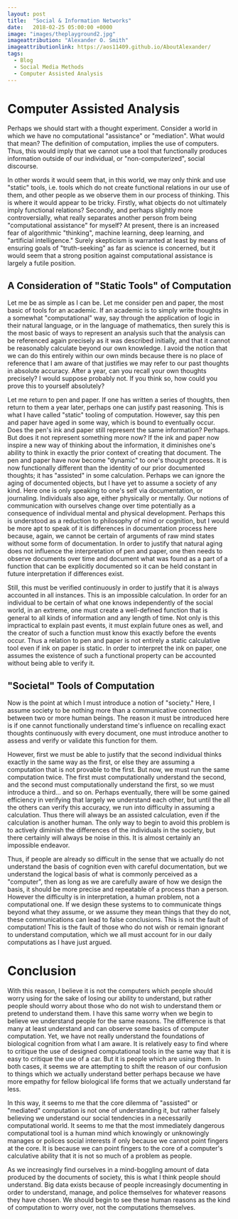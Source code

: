 ```yaml
---
layout: post
title:  "Social & Information Networks"
date:   2018-02-25 05:00:00 +0000
image: "images/theplayground2.jpg"
imageattribution: "Alexander O. Smith"
imageattributionlink: https://aos11409.github.io/AboutAlexander/
tags:
  - Blog
  - Social Media Methods
  - Computer Assisted Analysis
---
```

# Computer Assisted Analysis
Perhaps we should start with a thought experiment. Consider a world in which we have no computational "assistance" or "mediation". What would that mean? The definition of computation, implies the use of computers. Thus, this would imply that we cannot use a tool that functionally produces information outside of our individual, or "non-computerized", social discourse.

In other words it would seem that, in this world, we may only think and use "static" tools, i.e. tools which do not create functional relations in our use of them, and other people as we observe them in our process of thinking. This is where it would appear to be tricky. Firstly, what objects do not ultimately imply functional relations? Secondly, and perhaps slightly more controversially, what really separates another person from being "computational assistance" for myself? At present, there is an increased fear of algorithmic "thinking", machine learning, deep learning, and "artificial intelligence." Surely skepticism is warranted at least by means of ensuring goals of "truth-seeking" as far as science is concerned, but it would seem that a strong position against computational assistance is largely a futile position.

## A Consideration of "Static Tools" of Computation
Let me be as simple as I can be. Let me consider pen and paper, the most basic of tools for an academic. If an academic is to simply write thoughts in a somewhat "computational" way, say through the application of logic in their natural language, or in the language of mathematics, then surely this is the most basic of ways to represent an analysis such that the analysis can be referenced again precisely as it was described initially, and that it cannot be reasonably calculate beyond our own knowledge. I avoid the notion that we can do this entirely within our own minds because there is no place of reference that I am aware of that justifies we may refer to our past thoughts in absolute accuracy. After a year, can you recall your own thoughts precisely? I would suppose probably not. If you think so, how could you prove this to yourself absolutely?

Let me return to pen and paper. If one has written a series of thoughts, then return to them a year later, perhaps one can justify past reasoning. This is what I have called "static" tooling of computation. However, say this pen and paper have aged in some way, which is bound to eventually occur. Does the pen's ink and paper still represent the same information? Perhaps. But does it not represent something more now? If the ink and paper now inspire a new way of thinking about the information, it diminishes one's ability to think in exactly the prior context of creating that document. The pen and paper have now become "dynamic" to one's thought process. It is now functionally different than the identity of our prior documented thoughts; it has "assisted" in some calculation. Perhaps we can ignore the aging of documented objects, but I have yet to assume a society of any kind. Here one is only speaking to one's self via documentation, or journaling. Individuals also age, either physically or mentally. Our notions of communication with ourselves change over time potentially as a consequence of individual mental and physical development. Perhaps this is understood as a reduction to philosophy of mind or cognition, but I would be more apt to speak of it is differences in documentation process here because, again, we cannot be certain of arguments of raw mind states without some form of documentation. In order to justify that natural aging does not influence the interpretation of pen and paper, one then needs to observe documents over time and document what was found as a part of a function that can be explicitly documented so it can be held constant in future interpretation if differences exist.

Still, this must be verified continuously in order to justify that it is always accounted in all instances. This is an impossible calculation. In order for an individual to be certain of what one knows independently of the social world, in an extreme, one must create a well-defined function that is general to all kinds of information and any length of time. Not only is this impractical to explain past events, it must explain future ones as well, and the creator of such a function must know this exactly before the events occur. Thus a relation to pen and paper is not entirely a static calculative tool even if ink on paper is static. In order to interpret the ink on paper, one assumes the existence of such a functional property can be accounted without being able to verify it.

## "Societal" Tools of Computation
Now is the point at which I must introduce a notion of "society." Here, I assume society to be nothing more than a communicative connection between two or more human beings. The reason it must be introduced here is if one cannot functionally understand time's influence on recalling exact thoughts continuously with every document, one must introduce another to assess and verify or validate this function for them.

However, first we must be able to justify that the second individual thinks exactly in the same way as the first, or else they are assuming a computation that is not provable to the first. But now, we must run the same computation twice. The first must computationally understand the second, and the second must computationally understand the first, so we must introduce a third... and so on. Perhaps eventually, there will be some gained efficiency in verifying that largely we understand each other, but until the all the others can verify this accuracy, we run into difficulty in assuming a calculation. Thus there will always be an assisted calculation, even if the calculation is another human. The only way to begin to avoid this problem is to actively diminish the differences of the individuals in the society, but there certainly will always be noise in this. It is almost certainly an impossible endeavor.

Thus, if people are already so difficult in the sense that we actually do not understand the basis of cognition even with careful documentation, but we understand the logical basis of what is commonly perceived as a "computer", then as long as we are carefully aware of how we design the basis, it should be more precise and repeatable of a process than a person. However the difficulty is in interpretation, a human problem, not a computational one. If we design these systems to to communicate things beyond what they assume, or we assume they mean things that they do not, these communications can lead to false conclusions. This is not the fault of computation! This is the fault of those who do not wish or remain ignorant to understand computation, which we all must account for in our daily computations as I have just argued.

# Conclusion
With this reason, I believe it is not the computers which people should worry using for the sake of losing our ability to understand, but rather people should worry about those who do not wish to understand them or pretend to understand them. I have this same worry when we begin to believe we understand people for the same reasons. The difference is that many at least understand and can observe some basics of computer computation. Yet, we have not really understand the foundations of biological cognition from what I am aware. It is relatively easy to find where to critique the use of designed computational tools in the same way that it is easy to critique the use of a car. But it is people which are using them. In both cases, it seems we are attempting to shift the reason of our confusion to things which we actually understand better perhaps because we have more empathy for fellow biological life forms that we actually understand far less.

In this way, it seems to me that the core dilemma of "assisted" or "mediated" computation is not one of understanding it, but rather falsely believing we understand our social tendencies in a necessarily computational world. It seems to me that the most immediately dangerous computational tool is a human mind which knowingly or unknowingly manages or polices social interests if only because we cannot point fingers at the core. It is because we can point fingers to the core of a computer's calculative ability that it is not so much of a problem as people.

As we increasingly find ourselves in a mind-boggling amount of data produced by the documents of society, this is what I think people should understand. Big data exists because of people increasingly documenting in order to understand, manage, and police themselves for whatever reasons they have chosen. We should begin to see these human reasons as the kind of computation to worry over, not the computations themselves.
